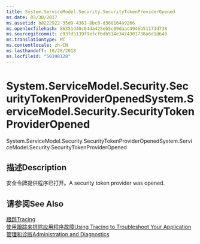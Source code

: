 ```yaml
---
title: System.ServiceModel.Security.SecurityTokenProviderOpened
ms.date: 03/30/2017
ms.assetid: b8222922-35d9-4361-8bc0-d360164a9266
ms.openlocfilehash: 86351d40c04da425eb5c09daac4946b51173d738
ms.sourcegitcommit: c93fd5139f9efcf6db514e3474301738a6d1d649
ms.translationtype: MT
ms.contentlocale: zh-CN
ms.lasthandoff: 10/28/2018
ms.locfileid: "50198128"
---
```

# <a name="systemservicemodelsecuritysecuritytokenprovideropened"></a><span data-ttu-id="53c7d-102">System.ServiceModel.Security.SecurityTokenProviderOpened</span><span class="sxs-lookup"><span data-stu-id="53c7d-102">System.ServiceModel.Security.SecurityTokenProviderOpened</span></span>
<span data-ttu-id="53c7d-103">System.ServiceModel.Security.SecurityTokenProviderOpened</span><span class="sxs-lookup"><span data-stu-id="53c7d-103">System.ServiceModel.Security.SecurityTokenProviderOpened</span></span>  
  
## <a name="description"></a><span data-ttu-id="53c7d-104">描述</span><span class="sxs-lookup"><span data-stu-id="53c7d-104">Description</span></span>  
 <span data-ttu-id="53c7d-105">安全令牌提供程序已打开。</span><span class="sxs-lookup"><span data-stu-id="53c7d-105">A security token provider was opened.</span></span>  
  
## <a name="see-also"></a><span data-ttu-id="53c7d-106">请参阅</span><span class="sxs-lookup"><span data-stu-id="53c7d-106">See Also</span></span>  
 [<span data-ttu-id="53c7d-107">跟踪</span><span class="sxs-lookup"><span data-stu-id="53c7d-107">Tracing</span></span>](../../../../../docs/framework/wcf/diagnostics/tracing/index.md)  
 [<span data-ttu-id="53c7d-108">使用跟踪来排除应用程序故障</span><span class="sxs-lookup"><span data-stu-id="53c7d-108">Using Tracing to Troubleshoot Your Application</span></span>](../../../../../docs/framework/wcf/diagnostics/tracing/using-tracing-to-troubleshoot-your-application.md)  
 [<span data-ttu-id="53c7d-109">管理和诊断</span><span class="sxs-lookup"><span data-stu-id="53c7d-109">Administration and Diagnostics</span></span>](../../../../../docs/framework/wcf/diagnostics/index.md)
